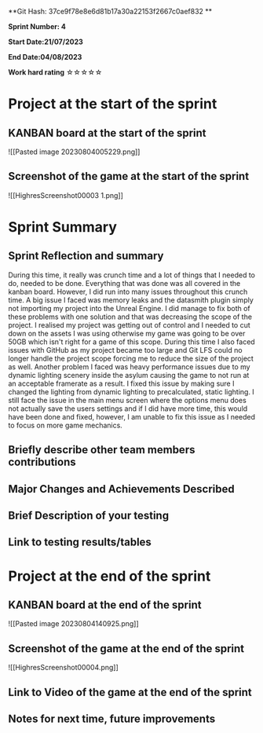 **Git Hash: 37ce9f78e8e6d81b17a30a22153f2667c0aef832
                **

**Sprint Number: 4**

**Start Date:21/07/2023**

**End Date:04/08/2023**

**Work hard rating** ☆☆☆☆☆

# Project at the start of the sprint

## **KANBAN board at the start of the sprint**
![[Pasted image 20230804005229.png]]

## **Screenshot of the game at the start of the sprint**
![[HighresScreenshot00003 1.png]]

# Sprint Summary

## **Sprint Reflection and summary**
During this time, it really was crunch time and a lot of things that I needed to do, needed to be done. Everything that was done was all covered in the kanban board. However, I did run into many issues throughout this crunch time. A big issue I faced was memory leaks and the datasmith plugin simply not importing my project into the Unreal Engine. I did manage to fix both of these problems with one solution and that was decreasing the scope of the project. I realised my project was getting out of control and I needed to cut down on the assets I was using otherwise my game was going to be over 50GB which isn't right for a game of this scope. During this time I also faced issues with GitHub as my project became too large and Git LFS could no longer handle the project scope forcing me to reduce the size of the project as well. Another problem I faced was heavy performance issues due to my dynamic lighting scenery inside the asylum causing the game to not run at an acceptable framerate as a result. I fixed this issue by making sure I changed the lighting from dynamic lighting to precalculated, static lighting. I still face the issue in the main menu screen where the options menu does not actually save the users settings and if I did have more time, this would have been done and fixed, however, I am unable to fix this issue as I needed to focus on more game mechanics. 

## **Briefly describe other team members contributions**

## **Major Changes and Achievements Described**

## **Brief Description of your testing**

## **Link to testing results/tables**

# Project at the end of the sprint

## **KANBAN board at the end of the sprint**
![[Pasted image 20230804140925.png]]

## **Screenshot of the game at the end of the sprint**
![[HighresScreenshot00004.png]]

## Link to **Video of the game at the end of the sprint**

## **Notes for next time, future improvements**